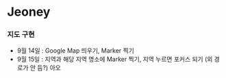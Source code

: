 # Jeoney

### 지도 구현
- 9월 14일 : Google Map 띄우기, Marker 찍기
- 9월 15일 : 지역과 해당 지역 명소에 Marker 찍기, 지역 누르면 포커스 되기 (외 경로가 안 듬?)
아오